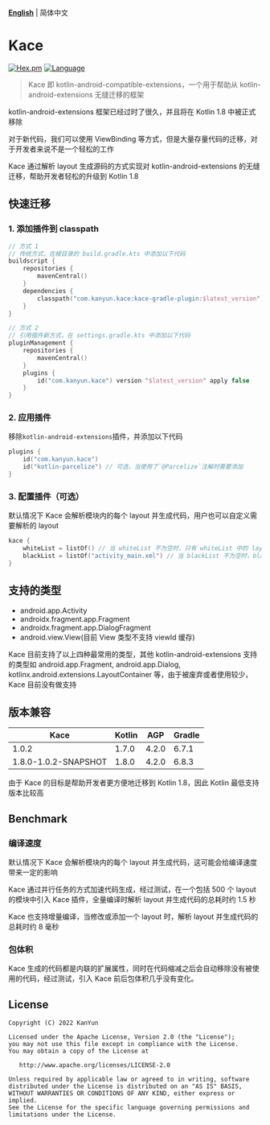 **[English](README.md)** | 简体中文

# Kace
[![Hex.pm](https://img.shields.io/hexpm/l/plug.svg)](https://www.apache.org/licenses/LICENSE-2.0)
[![Language](https://img.shields.io/badge/Language-Kotlin-green)](https://kotlinlang.org/)

> Kace 即 kotlin-android-compatible-extensions，一个用于帮助从 kotlin-android-extensions 无缝迁移的框架

kotlin-android-extensions 框架已经过时了很久，并且将在 Kotlin 1.8 中被正式移除

对于新代码，我们可以使用 ViewBinding 等方式，但是大量存量代码的迁移，对于开发者来说不是一个轻松的工作

Kace 通过解析 layout 生成源码的方式实现对 kotlin-android-extensions 的无缝迁移，帮助开发者轻松的升级到 Kotlin 1.8

## 快速迁移
### 1. 添加插件到 classpath
```kotlin
// 方式 1
// 传统方式，在根目录的 build.gradle.kts 中添加以下代码
buildscript {
    repositories {
        mavenCentral()
    }
    dependencies {
        classpath("com.kanyun.kace:kace-gradle-plugin:$latest_version")
    }
}

// 方式 2
// 引用插件新方式，在 settings.gradle.kts 中添加以下代码
pluginManagement {
    repositories {
        mavenCentral()
    }
    plugins {
        id("com.kanyun.kace") version "$latest_version" apply false
    }
}
```

### 2. 应用插件
移除`kotlin-android-extensions`插件，并添加以下代码

```kotlin
plugins {
    id("com.kanyun.kace")
    id("kotlin-parcelize") // 可选，当使用了`@Parcelize`注解时需要添加
}
```

### 3. 配置插件（可选）
默认情况下 Kace 会解析模块内的每个 layout 并生成代码，用户也可以自定义需要解析的 layout

```kotlin
kace {
    whiteList = listOf() // 当 whiteList 不为空时，只有 whiteList 中的 layout 才会被解析
    blackList = listOf("activity_main.xml") // 当 blackList 不为空时，blackList 中的 layout 不会被解析
}
```

## 支持的类型
- android.app.Activity
- androidx.fragment.app.Fragment
- androidx.fragment.app.DialogFragment
- android.view.View(目前 View 类型不支持 viewId 缓存)

Kace 目前支持了以上四种最常用的类型，其他 kotlin-android-extensions 支持的类型如 android.app.Fragment, android.app.Dialog, kotlinx.android.extensions.LayoutContainer 等，由于被废弃或者使用较少，Kace 目前没有做支持

## 版本兼容
| Kace                 | Kotlin | AGP   | Gradle |
|----------------------|--------|-------|--------|
| 1.0.2                | 1.7.0  | 4.2.0 | 6.7.1  |
| 1.8.0-1.0.2-SNAPSHOT | 1.8.0  | 4.2.0 | 6.8.3  |

由于 Kace 的目标是帮助开发者更方便地迁移到 Kotlin 1.8，因此 Kotlin 最低支持版本比较高

## Benchmark
### 编译速度
默认情况下 Kace 会解析模块内的每个 layout 并生成代码，这可能会给编译速度带来一定的影响

Kace 通过并行任务的方式加速代码生成，经过测试，在一个包括 500 个 layout 的模块中引入 Kace 插件，全量编译时解析 layout 并生成代码的总耗时约 1.5 秒

Kace 也支持增量编译，当修改或添加一个 layout 时，解析 layout 并生成代码的总耗时约 8 毫秒

### 包体积
Kace 生成的代码都是内联的扩展属性，同时在代码缩减之后会自动移除没有被使用的代码，经过测试，引入 Kace 前后包体积几乎没有变化。

## License
```
Copyright (C) 2022 KanYun

Licensed under the Apache License, Version 2.0 (the "License");
you may not use this file except in compliance with the License.
You may obtain a copy of the License at

   http://www.apache.org/licenses/LICENSE-2.0

Unless required by applicable law or agreed to in writing, software
distributed under the License is distributed on an "AS IS" BASIS,
WITHOUT WARRANTIES OR CONDITIONS OF ANY KIND, either express or implied.
See the License for the specific language governing permissions and
limitations under the License.
```